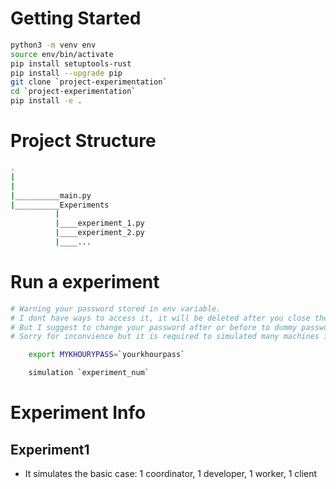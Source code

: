 # Getting Started
```bash
python3 -m venv env
source env/bin/activate
pip install setuptools-rust
pip install --upgrade pip
git clone `project-experimentation`
cd `project-experimentation`
pip install -e .

```


# Project Structure
```bash
.
|
|
|__________main.py
|__________Experiments
          |
          |____experiment_1.py
          |____experiment_2.py
          |____...

```
# Run a experiment

```bash
# Warning your password stored in env variable.
# I dont have ways to access it, it will be deleted after you close the session
# But I suggest to change your password after or before to dummy password.
# Sorry for inconvience but it is required to simulated many machines in automated fashion.

    export MYKHOURYPASS=`yourkhourpass`

```
```bash
    simulation `experiment_num`

```

# Experiment Info
## Experiment1 
- It simulates the basic case: 1 coordinator, 1 developer, 1 worker, 1 client

